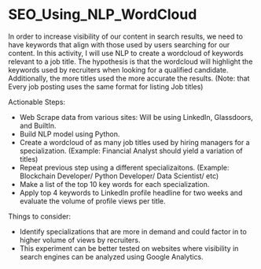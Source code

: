 # SEO_Using_NLP_WordCloud
In order to increase visibility of our content in search results, we need to have keywords that align with those used by users searching for our content. In this activity, I will use NLP to create a wordcloud of keywords relevant to a job title. The hypothesis is that the wordcloud will highlight the keywords used by recruiters when looking for a qualified candidate. Additionally, the more titles used the more accurate the results. (Note: that Every job posting uses the same format for listing Job titles)

Actionable Steps:
* Web Scrape data from various sites: Will be using LinkedIn, Glassdoors, and BuiltIn.
* Build NLP model using Python.
* Create a wordcloud of as many job titles used by hiring managers for a specialization. (Example: Financial Analyst should yield a variation of titles)
* Repeat previous step using a different specializaitons. (Example: Blockchain Developer/ Python Developer/ Data Scientist/ etc)
* Make a list of the top 10 key words for each specialization.
* Apply top 4 keywords to LinkedIn profile headline for two weeks and evaluate the volume of profile views per title.


Things to consider:
* Identify specializations that are more in demand and could factor in to higher volume of views by recruiters.
* This experiment can be better tested on websites where visibility in search engines can be analyzed using Google Analytics.
